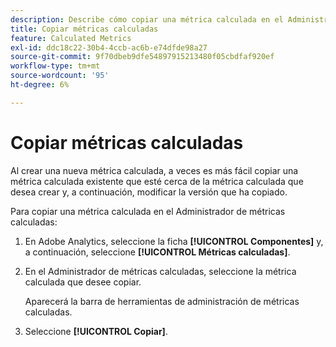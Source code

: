 ```yaml
---
description: Describe cómo copiar una métrica calculada en el Administrador de métricas calculadas
title: Copiar métricas calculadas
feature: Calculated Metrics
exl-id: ddc18c22-30b4-4ccb-ac6b-e74dfde98a27
source-git-commit: 9f70dbeb9dfe54897915213480f05cbdfaf920ef
workflow-type: tm+mt
source-wordcount: '95'
ht-degree: 6%

---
```


# Copiar métricas calculadas

Al crear una nueva métrica calculada, a veces es más fácil copiar una métrica calculada existente que esté cerca de la métrica calculada que desea crear y, a continuación, modificar la versión que ha copiado.

Para copiar una métrica calculada en el Administrador de métricas calculadas:

1. En Adobe Analytics, seleccione la ficha **[!UICONTROL Componentes]** y, a continuación, seleccione **[!UICONTROL Métricas calculadas]**.

1. En el Administrador de métricas calculadas, seleccione la métrica calculada que desee copiar.

   Aparecerá la barra de herramientas de administración de métricas calculadas.

1. Seleccione **[!UICONTROL Copiar]**.
